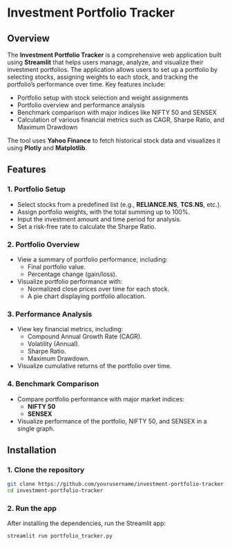 # Investment Portfolio Tracker

## Overview

The **Investment Portfolio Tracker** is a comprehensive web application built using **Streamlit** that helps users manage, analyze, and visualize their investment portfolios. The application allows users to set up a portfolio by selecting stocks, assigning weights to each stock, and tracking the portfolio’s performance over time. Key features include:

- Portfolio setup with stock selection and weight assignments
- Portfolio overview and performance analysis
- Benchmark comparison with major indices like NIFTY 50 and SENSEX
- Calculation of various financial metrics such as CAGR, Sharpe Ratio, and Maximum Drawdown

The tool uses **Yahoo Finance** to fetch historical stock data and visualizes it using **Plotly** and **Matplotlib**.

## Features

### 1. **Portfolio Setup**
   - Select stocks from a predefined list (e.g., **RELIANCE.NS**, **TCS.NS**, etc.).
   - Assign portfolio weights, with the total summing up to 100%.
   - Input the investment amount and time period for analysis.
   - Set a risk-free rate to calculate the Sharpe Ratio.

### 2. **Portfolio Overview**
   - View a summary of portfolio performance, including:
     - Final portfolio value.
     - Percentage change (gain/loss).
   - Visualize portfolio performance with:
     - Normalized close prices over time for each stock.
     - A pie chart displaying portfolio allocation.

### 3. **Performance Analysis**
   - View key financial metrics, including:
     - Compound Annual Growth Rate (CAGR).
     - Volatility (Annual).
     - Sharpe Ratio.
     - Maximum Drawdown.
   - Visualize cumulative returns of the portfolio over time.

### 4. **Benchmark Comparison**
   - Compare portfolio performance with major market indices:
     - **NIFTY 50**
     - **SENSEX**
   - Visualize performance of the portfolio, NIFTY 50, and SENSEX in a single graph.

## Installation

### 1. Clone the repository

```bash
git clone https://github.com/yourusername/investment-portfolio-tracker.git
cd investment-portfolio-tracker
```

### 2. Run the app

After installing the dependencies, run the Streamlit app:

```bash
streamlit run portfolio_tracker.py
```
